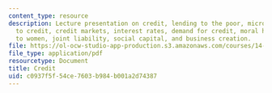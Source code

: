 ```yaml
---
content_type: resource
description: Lecture presentation on credit, lending to the poor, microfinance, barriers
  to credit, credit markets, interest rates, demand for credit, moral hazard, lending
  to women, joint liability, social capital, and business creation.
file: https://ol-ocw-studio-app-production.s3.amazonaws.com/courses/14-74-foundations-of-development-policy-spring-2009/c0937f5f54ce7603b984b001a2d74387_MIT14_74s09_lec22.pdf
file_type: application/pdf
resourcetype: Document
title: Credit
uid: c0937f5f-54ce-7603-b984-b001a2d74387
---
```

